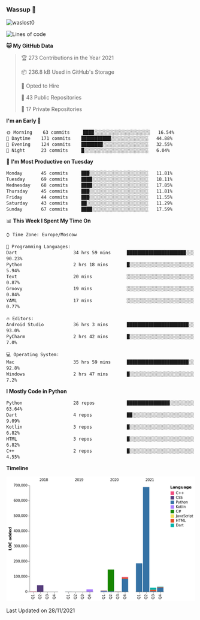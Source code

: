 ### Wassup 👋

<p align="left"> <img src="https://komarev.com/ghpvc/?username=waslost0" alt="waslost0" /></p>

<!--START_SECTION:waka-->
![Lines of code](https://img.shields.io/badge/From%20Hello%20World%20I%27ve%20Written-1.2%20million%20lines%20of%20code-blue)

**🐱 My GitHub Data** 

> 🏆 273 Contributions in the Year 2021
 > 
> 📦 236.8 kB Used in GitHub's Storage 
 > 
> 💼 Opted to Hire
 > 
> 📜 43 Public Repositories 
 > 
> 🔑 17 Private Repositories  
 > 
**I'm an Early 🐤** 

```text
🌞 Morning    63 commits     ████░░░░░░░░░░░░░░░░░░░░░   16.54% 
🌆 Daytime    171 commits    ███████████░░░░░░░░░░░░░░   44.88% 
🌃 Evening    124 commits    ████████░░░░░░░░░░░░░░░░░   32.55% 
🌙 Night      23 commits     █░░░░░░░░░░░░░░░░░░░░░░░░   6.04%

```
📅 **I'm Most Productive on Tuesday** 

```text
Monday       45 commits     ███░░░░░░░░░░░░░░░░░░░░░░   11.81% 
Tuesday      69 commits     ████░░░░░░░░░░░░░░░░░░░░░   18.11% 
Wednesday    68 commits     ████░░░░░░░░░░░░░░░░░░░░░   17.85% 
Thursday     45 commits     ███░░░░░░░░░░░░░░░░░░░░░░   11.81% 
Friday       44 commits     ███░░░░░░░░░░░░░░░░░░░░░░   11.55% 
Saturday     43 commits     ██░░░░░░░░░░░░░░░░░░░░░░░   11.29% 
Sunday       67 commits     ████░░░░░░░░░░░░░░░░░░░░░   17.59%

```


📊 **This Week I Spent My Time On** 

```text
⌚︎ Time Zone: Europe/Moscow

💬 Programming Languages: 
Dart                     34 hrs 59 mins      ██████████████████████░░░   90.23% 
Python                   2 hrs 18 mins       █░░░░░░░░░░░░░░░░░░░░░░░░   5.94% 
Text                     20 mins             ░░░░░░░░░░░░░░░░░░░░░░░░░   0.87% 
Groovy                   19 mins             ░░░░░░░░░░░░░░░░░░░░░░░░░   0.84% 
YAML                     17 mins             ░░░░░░░░░░░░░░░░░░░░░░░░░   0.77%

🔥 Editors: 
Android Studio           36 hrs 3 mins       ███████████████████████░░   93.0% 
PyCharm                  2 hrs 42 mins       █░░░░░░░░░░░░░░░░░░░░░░░░   7.0%

💻 Operating System: 
Mac                      35 hrs 59 mins      ███████████████████████░░   92.8% 
Windows                  2 hrs 47 mins       █░░░░░░░░░░░░░░░░░░░░░░░░   7.2%

```

**I Mostly Code in Python** 

```text
Python                   28 repos            ████████████████░░░░░░░░░   63.64% 
Dart                     4 repos             ██░░░░░░░░░░░░░░░░░░░░░░░   9.09% 
Kotlin                   3 repos             █░░░░░░░░░░░░░░░░░░░░░░░░   6.82% 
HTML                     3 repos             █░░░░░░░░░░░░░░░░░░░░░░░░   6.82% 
C++                      2 repos             █░░░░░░░░░░░░░░░░░░░░░░░░   4.55%

```


**Timeline**

![Chart not found](https://raw.githubusercontent.com/waslost0/waslost0/master/charts/bar_graph.png) 


 Last Updated on 28/11/2021
<!--END_SECTION:waka-->

